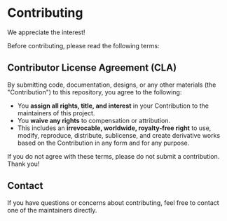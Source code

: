 # Contributing

We appreciate the interest!

Before contributing, please read the following terms:

## Contributor License Agreement (CLA)

By submitting code, documentation, designs, or any other materials (the "Contribution") to this repository, you agree to the following:

- You **assign all rights, title, and interest** in your Contribution to the maintainers of this project.
- You **waive any rights** to compensation or attribution. 
- This includes an **irrevocable, worldwide, royalty-free right** to use, modify, reproduce, distribute, sublicense, and create derivative works based on the Contribution in any form and for any purpose.

If you do not agree with these terms, please do not submit a contribution. Thank you!

## Contact

If you have questions or concerns about contributing, feel free to contact one of the maintainers directly.
